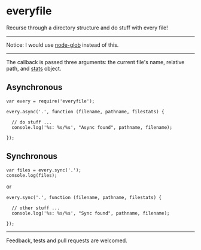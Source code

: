 # everyfile
Recurse through a directory structure and do stuff with every file!

---
Notice: I would use [node-glob](https://github.com/isaacs/node-glob) instead of this.

---
The callback is passed three arguments: the current file's name, relative path, and [stats](https://nodejs.org/api/fs.html#fs_class_fs_stats) object.

## Asynchronous

```
var every = require('everyfile');

every.async('.', function (filename, pathname, filestats) {

  // do stuff ...
  console.log('%s: %s/%s', "Async found", pathname, filename);

});
```


## Synchronous

```
var files = every.sync('.');
console.log(files);
```
or
```
every.sync('.', function (filename, pathname, filestats) {

  // other stuff ...
  console.log('%s: %s/%s', "Sync found", pathname, filename);

});
```

---

Feedback, tests and pull requests are welcomed.
